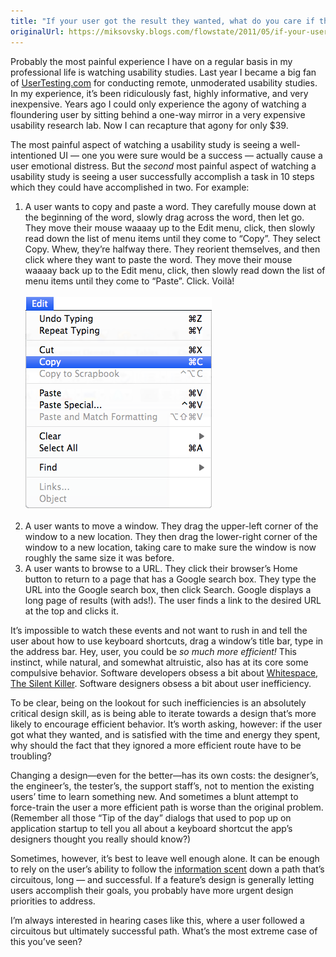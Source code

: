 ```yaml
---
title: "If your user got the result they wanted, what do you care if they didn&rsquo;t do it the most efficient way?"
originalUrl: https://miksovsky.blogs.com/flowstate/2011/05/if-your-user-got-the-result-they-wanted-what-do-you-care-if-they-didnt-do-it-the-most-efficient-way.html
---
```


<p>
  Probably the most painful experience I have on a regular basis in my
  professional life is watching usability studies. Last year I became a big fan
  of <a href="http://www.usertesting.com">UserTesting.com</a> for conducting
  remote, unmoderated usability studies. In my experience, it’s been
  ridiculously fast, highly informative, and very inexpensive. Years ago I could
  only experience the agony of watching a floundering user by sitting behind a
  one-way mirror in a very expensive usability research lab. Now I can recapture
  that agony for only $39.
</p>
<p>
  The most painful aspect of watching a usability study is seeing a
  well-intentioned UI — one you were sure would be a success — actually cause a
  user emotional distress. But the <em>second</em> most painful aspect of
  watching a usability study is seeing a user successfully accomplish a task in
  10 steps which they could have accomplished in two. For example:
</p>
<ol>
  <li>
    A user wants to copy and paste a word. They carefully mouse down at the
    beginning of the word, slowly drag across the word, then let go. They move
    their mouse waaaay up to the Edit menu, click, then slowly read down the
    list of menu items until they come to “Copy”. They select Copy. Whew,
    they’re halfway there. They reorient themselves, and then click where they
    want to paste the word. They move their mouse waaaay back up to the Edit
    menu, click, then slowly read down the list of menu items until they come to
    “Paste”. Click. Voilà! <br />
    <br />
    <img
      src="/images/flowstate/6a00d83451fb6769e2014e8847986f970d-pi.png"
      alt="Microsoft Word Edit Menu"
    />
    <br />
    <br />
  </li>
  <li>
    A user wants to move a window. They drag the upper-left corner of the window
    to a new location. They then drag the lower-right corner of the window to a
    new location, taking care to make sure the window is now roughly the same
    size it was before.
  </li>
  <li>
    A user wants to browse to a URL. They click their browser’s Home button to
    return to a page that has a Google search box. They type the URL into the
    Google search box, then click Search. Google displays a long page of results
    (with ads!). The user finds a link to the desired URL at the top and clicks
    it.
  </li>
</ol>
<p>
  It’s impossible to watch these events and not want to rush in and tell the
  user about how to use keyboard shortcuts, drag a window’s title bar, type in
  the address bar. Hey, user, you could be <em>so much more efficient! </em>This
  instinct, while natural, and somewhat altruistic, also has at its core some
  compulsive behavior. Software developers obsess a bit about
  <a
    href="http://www.codinghorror.com/blog/2009/11/whitespace-the-silent-killer.html"
    >Whitespace, The Silent Killer</a
  >. Software designers obsess a bit about user inefficiency.
</p>
<p>
  To be clear, being on the lookout for such inefficiencies is an absolutely
  critical design skill, as is being able to iterate towards a design that’s
  more likely to encourage efficient behavior. It’s worth asking, however: if
  the user got what they wanted, and is satisfied with the time and energy they
  spent, why should the fact that they ignored a more efficient route have to be
  troubling?
</p>
<p>
  Changing a design—even for the better—has its own costs: the designer’s, the
  engineer’s, the tester’s, the support staff’s, not to mention the existing
  users’ time to learn something new. And sometimes a blunt attempt to
  force-train the user a more efficient path is worse than the original problem.
  (Remember all those “Tip of the day” dialogs that used to pop up on
  application startup to tell you all about a keyboard shortcut the app’s
  designers thought you really should know?)
</p>
<p>
  Sometimes, however, it’s best to leave well enough alone. It can be enough to
  rely on the user’s ability to follow the
  <a href="http://en.wikipedia.org/wiki/Information_scent#Information_scent"
    >information scent</a
  >&#0160;down a path that’s circuitous, long — and successful. If a feature’s
  design is generally letting users accomplish their goals, you probably have
  more urgent design priorities to address.
</p>
<p>
  I’m always interested in hearing cases like this, where a user followed a
  circuitous but ultimately successful path. What’s the most extreme case of
  this you’ve seen?
</p>
